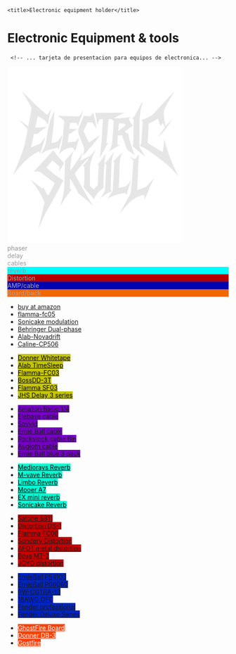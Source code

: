 
<!DOCTYPE html>
<html lang="en">
<head>
    <meta charset="UTF-8">
    <meta name="viewport" content="width=device-width, initial-scale=1.0">
       <meta property="og:title" content="electricskull">
  <meta property="og:image" content="https://erickpolancoh.github.io/electricskull/electricskullMainFlayer.png">
  <meta name="description" content="Electric Skull: Electronic equipment & Tools Technology, cameras, guitar pedals, GPS, Dog GPS, Electronic components">
  <meta property="og:url" content="https://erickpolancoh.github.io/electricskull/">
     <link rel="stylesheet" href="style.css">
    <link rel="stylesheet" href="status.css">
    <link rel="stylesheet" href="media.css">
    <link href="https://fonts.googleapis.com/css2?family=Roboto&display=swap" rel="stylesheet">

    <title>Electronic equipment holder</title>
</head>
<body>
<div id="background_wrap"></div>
  <!--El maldito titulo-->
  <h1> 
    Electronic Equipment & tools
  </h1>







     <!-- ... tarjeta de presentacion para equipos de electronica... -->
    
   
<!-- ...video content wrapper... -->

<div class="logo-container">
  <img src="electricskull.svg" alt="Logo" />
</div>



<div>


<div class="demography-container">
<div class="demColor-lightblue" style="color: rgb(147, 147, 147);"><span>phaser</span></div>
<div class="demColor-yellow" style="color: rgb(155, 155, 155);"><span>delay</span></div>
<div class="demColor-purple" style="color: rgb(154, 154, 154);"><span>cables</span></div>
<div class="demColor-purple" style="background-color: aqua; color: rgb(149, 149, 149); "><span>reverb</span></div>
<div class="demColor-purple" style="background-color: rgb(178, 0, 0); color: rgb(167, 167, 167);  "><span>Distortion</span></div>
<div class="demColor-purple" style="background-color: rgb(0, 3, 178); color: rgb(167, 167, 167);  "><span>AMP/cable</span></div>
<div class="demColor-purple" style="background-color: rgb(241, 104, 0); color: rgb(167, 167, 167);  "><span>Board/back</span></div>
</div>

<main class="content">
  <!-- Aquí va tu contenido scrollable -->
           <!--ELECTRONICOS-->
   <nav class="navbar">
 
  <ul>
    <li><a href="https://amzn.to/4nbs7tW" target="_blank" rel="nofollowsponsored">buy at amazon </a></li>
    <li><a href="https://amzn.to/4g8agSm" target="_blank" rel="nofollowsponsored">flamma-fc05</a></li>
    <li><a href="https://amzn.to/3V0RBhR" target="_blank" rel="nofollowsponsored">Sonicake modulation</a></li>
    <li><a href="https://amzn.to/483nRZa" target="_blank" rel="nofollowsponsored">Behringer Dual-phase</a></li>
    <li><a href="https://amzn.to/4p6Vz6t"   target="_blank" rel="nofollosponsored">Alab-Novadrift</a></li>
    <li><a href="https://amzn.to/46qdnBV" target="_blank" rel="nofollosponsored">Caline-CP506</a></li>
    </ul>
    <!--TOOLS-->

<ul>
    <li ><a href="https://amzn.to/4ngwwMa"  target="_blank" rel="nofollosponsored" style="background-color: rgb(197, 197, 0); color: black;">Donner Whitetape</a></li>
    <li><a href="https://amzn.to/4nn1uTe" target="_blank" rel="nofollosponsored" style="background-color: rgb(197, 197, 0); color: black;" >Alab TimeSleep</a></li>
     <li><a href="https://amzn.to/47ONflF" target="_blank" rel="nofollosponsored" style="background-color: rgb(197, 197, 0); color: black;" >Flamma-FC03</a></li>
      <li><a href="https://amzn.to/3Ib3DCi" target="_blank" rel="nofollosponsored" style="background-color: rgb(197, 197, 0); color:black" >BossDD-3T</a></li>
       <li><a href="https://amzn.to/4nprT2N"  target="_blank" rel="nofollosponsored" style="background-color: rgb(197, 197, 0); color: black;" >Flamma SF03</a></li>
        <li><a href="https://amzn.to/47wvzLm" target="_blank" rel="nofollosponsored" style="background-color: rgb(197, 197, 0);color: black;" >JHS Delay 3 series</a></li>
    </ul>

 
<ul>
    <li ><a href="https://amzn.to/45SVyLN" target="_blank" rel="nofollosponsored" style="background-color: rgb(118, 0, 197);">Amazon Basic 1/4</a></li>
       <li ><a href="https://amzn.to/46eZLID" target="_blank" rel="nofollosponsored" style="background-color: rgb(118, 0, 197);">Elebase cable</a></li>
          <li ><a href="https://amzn.to/3JJkCfH" target="_blank" rel="nofollosponsored" style="background-color: rgb(118, 0, 197);">Sovvid</a></li>
             <li ><a href="https://amzn.to/4g8dIwi" target="_blank" rel="nofollosponsored" style="background-color: rgb(118, 0, 197);">Ernie Ball cable</a></li>
                <li ><a href="https://amzn.to/3V0EvBc" target="_blank" rel="nofollosponsored" style="background-color: rgb(118, 0, 197);">Rockstock cable 6in</a></li>
                   <li ><a href="https://amzn.to/480YgAc" target="_blank" rel="nofollosponsored" style="background-color: rgb(118, 0, 197);">Augioth cable</a></li>
                      <li ><a href="https://amzn.to/3I7X3MW" target="_blank" rel="nofollosponsored" style="background-color: rgb(118, 0, 197);">Ernie Ball blue 3 pack</a></li>
</ul>


<ul>
    <li ><a href="https://amzn.to/482WTAT" target="_blank"  rel="nofollosponsored" style="background-color: rgb(0, 255, 213); color: black;">Mediorays Reverb</a></li>
  <li ><a href="https://amzn.to/42goIlF" target="_blank" rel="nofollosponsored" style="background-color: rgb(0, 255, 213); color: black;">M-vave Reverb</a></li>
    <li ><a href="https://amzn.to/4m44xhY" target="_blank" rel="nofollosponsored" style="background-color: rgb(0, 255, 213); color: black;">Limbo Reverb </a></li>
      <li ><a href="https://amzn.to/47stNLf" target="_blank" rel="nofollosponsored" style="background-color: rgb(0, 255, 213); color: black;">Mooer A7</a></li>
        <li ><a href="https://amzn.to/3V4sc6Y" target="_blank" rel="nofollosponsored" style="background-color: rgb(0, 255, 213); color: black;">EX mini reverb</a></li>
          <li ><a href="https://amzn.to/4pgnvVu" target="_blank" rel="nofollowsponsored" style="background-color: rgb(0, 255, 213); color: black;">Sonicake Reverb</a></li>
</ul>


<ul>
     <li ><a href="https://amzn.to/4nj3sns" target="_blank" rel="nofollosponsored" style="background-color: rgb(197, 0, 0);">Satone S811</a></li>
     <li ><a href="https://amzn.to/3JNI7nH" target="_blank" rel="nofollosponsored" style="background-color: rgb(197, 0, 0);">Distortion DS-1 </a></li>
     <li ><a href="https://amzn.to/4mZ8kyw" target="_blank" rel="nofollosponsored" style="background-color: rgb(197, 0, 0);">Flamma FC06</a></li>
     <li ><a href="https://amzn.to/47wYLSu" target="_blank" rel="nofollosponsored" style="background-color: rgb(197, 0, 0);">Sondery Distortion</a></li>
     <li ><a href="https://amzn.to/3K7pknk" target="_blank" rel="nofollosponsored" style="background-color: rgb(197, 0, 0);">AFOT metal distortion</a></li>
     <li ><a href="https://amzn.to/41FamLx" target="_blank" rel="nofollosponsored" style="background-color: rgb(197, 0, 0);">Boss MT-2</a></li>
     <li ><a href="https://amzn.to/45StJ6k" target="_blank" rel="nofollosponsored" style="background-color: rgb(197, 0, 0);">JOYO distortion</a></li>
</ul>


<ul>
     <li ><a href="https://amzn.to/42bzbPg" target="_blank" rel="nofollosponsored" style="background-color: rgb(0, 36, 197);">ErnieBall P54103</a></li>
     <li ><a href="https://amzn.to/4nhGrRR" target="_blank" rel="nofollosponsored" style="background-color: rgb(0, 36, 197);">ErnieBall P06080</a></li>
     <li ><a href="https://amzn.to/483sEtC" target="_blank" rel="nofollosponsored" style="background-color: rgb(0, 36, 197);">PW-CGTRA-10</a></li>
     <li ><a href="https://amzn.to/4mnu1qV" target="_blank" rel="nofollosponsored" style="background-color: rgb(0, 36, 197);">18AWG OFC</a></li>
     <li ><a href="https://amzn.to/4m2rmm0" target="_blank" rel="nofollosponsored" style="background-color: rgb(0, 36, 197);">Fender professional</a></li>
     <li ><a href="https://amzn.to/45REuFT" target="_blank" rel="nofollosponsored" style="background-color: rgb(0, 36, 197);">Fender Deluxe Series</a></li>
</ul>


<ul>
  <li><a href="https://amzn.to/46zdb3n" target="_blank" rel="nofollowsponsored" style="background-color: rgb(255, 64, 0); color: white;">GhostFire Board</a></li>
  <li><a href="https://amzn.to/3VRhvVq" target="_blank" rel="nofollowsponsored" style="background-color: rgb(255, 64, 0); color: white;">Donner DB-3</a></li>
  <li><a href="https://amzn.to/3VT2h2d" target="_blank" rel="nofollowsponsored" style="background-color: rgb(255, 64, 0); color: white;">Gostfire</a></li>
 
</ul>

</nav>

</main>








 


 
     

<script src="audio.js"></script>

</body>
</html>
